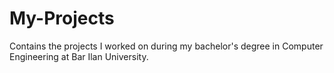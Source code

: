 # My-Projects
Contains the projects I worked on during my bachelor's degree in Computer Engineering at Bar Ilan University.
